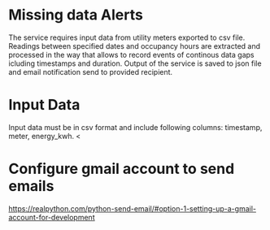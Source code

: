 
# Missing data Alerts

The service requires input data  from utility meters exported to csv file. Readings between specified dates and occupancy hours are extracted and processed in the way that allows to record events of continous data gaps icluding timestamps and duration. Output of the service is saved to json file and email notification send to provided recipient. 


# Input Data 

Input data must be in csv format and include following columns: timestamp, meter, energy_kwh. <
# Configure gmail account to send emails

https://realpython.com/python-send-email/#option-1-setting-up-a-gmail-account-for-development
